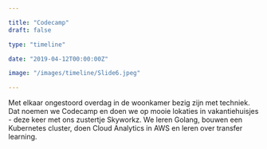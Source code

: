 ```yaml
---

title: "Codecamp"
draft: false

type: "timeline"

date: "2019-04-12T00:00:00Z"

image: "/images/timeline/Slide6.jpeg"

---
```


Met elkaar ongestoord overdag in de woonkamer bezig zijn met techniek. Dat noemen we Codecamp en doen we op mooie lokaties in vakantiehuisjes - deze keer met ons zustertje Skyworkz. We leren Golang, bouwen een Kubernetes cluster, doen Cloud Analytics in AWS en leren over transfer learning.
